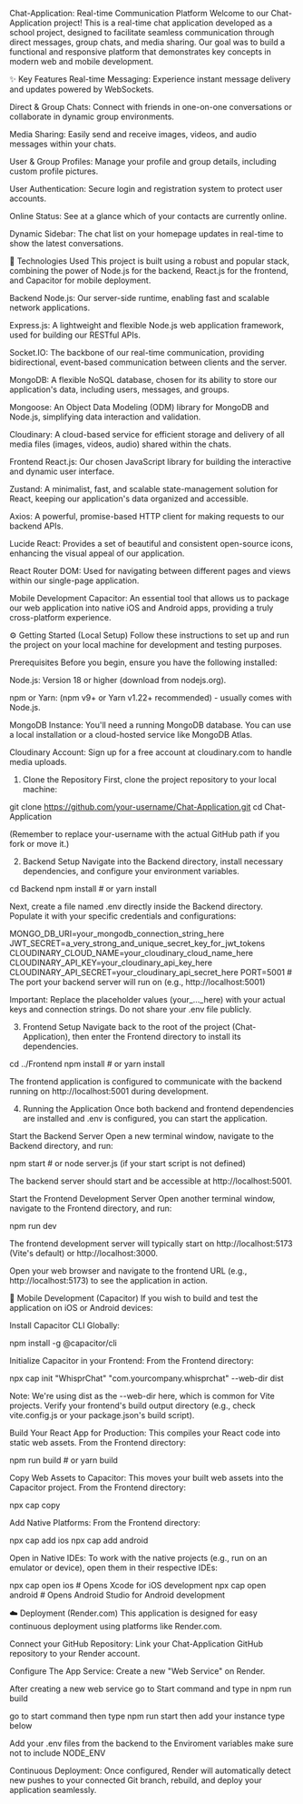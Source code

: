 Chat-Application: Real-time Communication Platform
Welcome to our Chat-Application project! This is a real-time chat application developed as a school project, designed to facilitate seamless communication through direct messages, group chats, and media sharing. Our goal was to build a functional and responsive platform that demonstrates key concepts in modern web and mobile development.

✨ Key Features
Real-time Messaging: Experience instant message delivery and updates powered by WebSockets.

Direct & Group Chats: Connect with friends in one-on-one conversations or collaborate in dynamic group environments.

Media Sharing: Easily send and receive images, videos, and audio messages within your chats.

User & Group Profiles: Manage your profile and group details, including custom profile pictures.

User Authentication: Secure login and registration system to protect user accounts.

Online Status: See at a glance which of your contacts are currently online.

Dynamic Sidebar: The chat list on your homepage updates in real-time to show the latest conversations.

🚀 Technologies Used
This project is built using a robust and popular stack, combining the power of Node.js for the backend, React.js for the frontend, and Capacitor for mobile deployment.

Backend
Node.js: Our server-side runtime, enabling fast and scalable network applications.

Express.js: A lightweight and flexible Node.js web application framework, used for building our RESTful APIs.

Socket.IO: The backbone of our real-time communication, providing bidirectional, event-based communication between clients and the server.

MongoDB: A flexible NoSQL database, chosen for its ability to store our application's data, including users, messages, and groups.

Mongoose: An Object Data Modeling (ODM) library for MongoDB and Node.js, simplifying data interaction and validation.

Cloudinary: A cloud-based service for efficient storage and delivery of all media files (images, videos, audio) shared within the chats.

Frontend
React.js: Our chosen JavaScript library for building the interactive and dynamic user interface.

Zustand: A minimalist, fast, and scalable state-management solution for React, keeping our application's data organized and accessible.

Axios: A powerful, promise-based HTTP client for making requests to our backend APIs.

Lucide React: Provides a set of beautiful and consistent open-source icons, enhancing the visual appeal of our application.

React Router DOM: Used for navigating between different pages and views within our single-page application.

Mobile Development
Capacitor: An essential tool that allows us to package our web application into native iOS and Android apps, providing a truly cross-platform experience.

⚙️ Getting Started (Local Setup)
Follow these instructions to set up and run the project on your local machine for development and testing purposes.

Prerequisites
Before you begin, ensure you have the following installed:

Node.js: Version 18 or higher (download from nodejs.org).

npm or Yarn: (npm v9+ or Yarn v1.22+ recommended) - usually comes with Node.js.

MongoDB Instance: You'll need a running MongoDB database. You can use a local installation or a cloud-hosted service like MongoDB Atlas.

Cloudinary Account: Sign up for a free account at cloudinary.com to handle media uploads.

1. Clone the Repository
First, clone the project repository to your local machine:

git clone https://github.com/your-username/Chat-Application.git
cd Chat-Application

(Remember to replace your-username with the actual GitHub path if you fork or move it.)

2. Backend Setup
Navigate into the Backend directory, install necessary dependencies, and configure your environment variables.

cd Backend
npm install # or yarn install

Next, create a file named .env directly inside the Backend directory. Populate it with your specific credentials and configurations:

MONGO_DB_URI=your_mongodb_connection_string_here
JWT_SECRET=a_very_strong_and_unique_secret_key_for_jwt_tokens
CLOUDINARY_CLOUD_NAME=your_cloudinary_cloud_name_here
CLOUDINARY_API_KEY=your_cloudinary_api_key_here
CLOUDINARY_API_SECRET=your_cloudinary_api_secret_here
PORT=5001 # The port your backend server will run on (e.g., http://localhost:5001)

Important: Replace the placeholder values (your_..._here) with your actual keys and connection strings. Do not share your .env file publicly.

3. Frontend Setup
Navigate back to the root of the project (Chat-Application), then enter the Frontend directory to install its dependencies.

cd ../Frontend
npm install # or yarn install

The frontend application is configured to communicate with the backend running on http://localhost:5001 during development.

4. Running the Application
Once both backend and frontend dependencies are installed and .env is configured, you can start the application.

Start the Backend Server
Open a new terminal window, navigate to the Backend directory, and run:

npm start # or node server.js (if your start script is not defined)

The backend server should start and be accessible at http://localhost:5001.

Start the Frontend Development Server
Open another terminal window, navigate to the Frontend directory, and run:

npm run dev

The frontend development server will typically start on http://localhost:5173 (Vite's default) or http://localhost:3000.

Open your web browser and navigate to the frontend URL (e.g., http://localhost:5173) to see the application in action.

📱 Mobile Development (Capacitor)
If you wish to build and test the application on iOS or Android devices:

Install Capacitor CLI Globally:

npm install -g @capacitor/cli

Initialize Capacitor in your Frontend:
From the Frontend directory:

npx cap init "WhisprChat" "com.yourcompany.whisprchat" --web-dir dist

Note: We're using dist as the --web-dir here, which is common for Vite projects. Verify your frontend's build output directory (e.g., check vite.config.js or your package.json's build script).

Build Your React App for Production:
This compiles your React code into static web assets. From the Frontend directory:

npm run build # or yarn build

Copy Web Assets to Capacitor:
This moves your built web assets into the Capacitor project. From the Frontend directory:

npx cap copy

Add Native Platforms:
From the Frontend directory:

npx cap add ios
npx cap add android

Open in Native IDEs:
To work with the native projects (e.g., run on an emulator or device), open them in their respective IDEs:

npx cap open ios    # Opens Xcode for iOS development
npx cap open android # Opens Android Studio for Android development

☁️ Deployment (Render.com)
This application is designed for easy continuous deployment using platforms like Render.com.

Connect your GitHub Repository: Link your Chat-Application GitHub repository to your Render account.

Configure The App Service: Create a new "Web Service" on Render.

After creating a new web service go to Start command and type in npm run build

go to start command then type npm run start then add your instance type below

Add your .env files from the backend to the Enviroment variables make sure not to include NODE_ENV

Continuous Deployment: Once configured, Render will automatically detect new pushes to your connected Git branch, rebuild, and deploy your application seamlessly.
